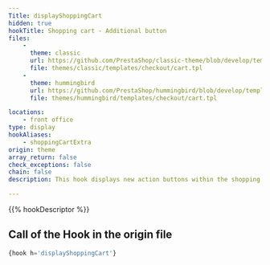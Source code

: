 ```yaml
---
Title: displayShoppingCart
hidden: true
hookTitle: Shopping cart - Additional button
files:
    -
      theme: classic
      url: https://github.com/PrestaShop/classic-theme/blob/develop/templates/checkout/cart.tpl
      file: themes/classic/templates/checkout/cart.tpl
    -
      theme: hummingbird
      url: https://github.com/PrestaShop/hummingbird/blob/develop/templates/checkout/cart.tpl
      file: themes/hummingbird/templates/checkout/cart.tpl

locations:
    - front office
type: display
hookAliases:
    - shoppingCartExtra 
origin: theme
array_return: false
check_exceptions: false
chain: false
description: This hook displays new action buttons within the shopping cart

---
```


{{% hookDescriptor %}}

## Call of the Hook in the origin file

```php
{hook h='displayShoppingCart'}
```
